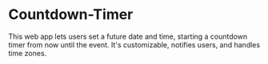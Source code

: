 # Countdown-Timer
This web app lets users set a future date and time, starting a countdown timer from now until the event. It's customizable, notifies users, and handles time zones.
